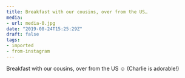 ```yaml
---
title: Breakfast with our cousins, over from the US…
media:
- url: media-0.jpg
date: "2019-08-24T15:25:29Z"
draft: false
tags:
- imported
- from-instagram
---
```

Breakfast with our cousins, over from the US ☺️ \(Charlie is adorable\!\)
